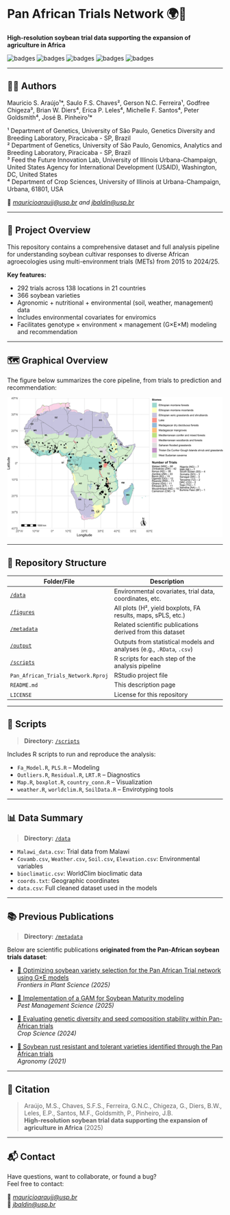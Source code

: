 # Pan African Trials Network 🌍🌱  
**High-resolution soybean trial data supporting the expansion of agriculture in Africa**

![badges](https://img.shields.io/badge/Scientific-Data-blue) 
![badges](https://img.shields.io/badge/Funding-USAID-yellow) 
![badges](https://img.shields.io/badge/Trials-292%20across%2021%20countries-green) 
![badges](https://img.shields.io/badge/Years-2015--2024/25-blueviolet) 
![badges](https://img.shields.io/badge/Modeling-FA%2BPLS-red)

---

## 👩‍🔬 Authors

Mauricio S. Araújo¹\*, Saulo F.S. Chaves², Gerson N.C. Ferreira¹, Godfree Chigeza³, Brian W. Diers⁴, Erica P. Leles⁴, Michelle F. Santos⁴, Peter Goldsmith⁴, José B. Pinheiro¹\*  

¹ Department of Genetics, University of São Paulo, Genetics Diversity and Breeding Laboratory, Piracicaba - SP, Brazil  
² Department of Genetics, University of São Paulo, Genomics, Analytics and Breeding Laboratory, Piracicaba - SP, Brazil  
³ Feed the Future Innovation Lab, University of Illinois Urbana-Champaign, United States Agency for International Development (USAID), Washington, DC, United States  
⁴ Department of Crop Sciences, University of Illinois at Urbana-Champaign, Urbana, 61801, USA  

📧 *mauricioaraujj@usp.br and jbaldin@usp.br*

---

## 🧭 Project Overview

This repository contains a comprehensive dataset and full analysis pipeline for understanding soybean cultivar responses to diverse African agroecologies using multi-environment trials (METs) from 2015 to 2024/25.

**Key features:**
- 292 trials across 138 locations in 21 countries
- 366 soybean varieties
- Agronomic + nutritional + environmental (soil, weather, management) data
- Includes environmental covariates for enviromics
- Facilitates genotype × environment × management (G×E×M) modeling and recommendation

---

## 🗺️ Graphical Overview

The figure below summarizes the core pipeline, from trials to prediction and recommendation:

![Overview](figures/fig.jpg)

---

## 📂 Repository Structure

| Folder/File       | Description |
|-------------------|-------------|
| [`/data`](./data) | Environmental covariates, trial data, coordinates, etc. |
| [`/figures`](./figures) | All plots (H², yield boxplots, FA results, maps, sPLS, etc.) |
| [`/metadata`](./metadata) | Related scientific publications derived from this dataset |
| [`/output`](./output) | Outputs from statistical models and analyses (e.g., `.RData`, `.csv`) |
| [`/scripts`](./scripts) | R scripts for each step of the analysis pipeline |
| `Pan_African_Trials_Network.Rproj` | RStudio project file |
| `README.md` | This description page |
| `LICENSE` | License for this repository |

---

## 🧬 Scripts

> **Directory:** [`/scripts`](./scripts)

Includes R scripts to run and reproduce the analysis:
- `Fa_Model.R`, `PLS.R` – Modeling
- `Outliers.R`, `Residual.R`, `LRT.R` – Diagnostics
- `Map.R`, `boxplot.R`, `country_conn.R` – Visualization
- `weather.R`, `worldclim.R`, `SoilData.R` – Envirotyping tools

---

## 📊 Data Summary

> **Directory:** [`/data`](./data)

- `Malawi_data.csv`: Trial data from Malawi  
- `Covamb.csv`, `Weather.csv`, `Soil.csv`, `Elevation.csv`: Environmental variables  
- `bioclimatic.csv`: WorldClim bioclimatic data  
- `coords.txt`: Geographic coordinates  
- `data.csv`: Full cleaned dataset used in the models

---

## 📚 Previous Publications

> **Directory:** [`/metadata`](./metadata)

Below are scientific publications **originated from the Pan-African soybean trials dataset**:

- [📄 Optimizing soybean variety selection for the Pan African Trial network using G×E models](https://doi.org/10.3389/fpls.2025.1594736)  
  *Frontiers in Plant Science (2025)*

- [📄 Implementation of a GAM for Soybean Maturity modeling](https://doi.org/10.1002/ps.8639)  
  *Pest Management Science (2025)*

- [📄 Evaluating genetic diversity and seed composition stability within Pan-African trials](https://doi.org/10.1002/csc2.21356)  
  *Crop Science (2024)*

- [📄 Soybean rust resistant and tolerant varieties identified through the Pan African trials](https://doi.org/10.3390/agronomy11061043)  
  *Agronomy (2021)*


---

## 📘 Citation

> Araújo, M.S., Chaves, S.F.S., Ferreira, G.N.C., Chigeza, G., Diers, B.W., Leles, E.P., Santos, M.F., Goldsmith, P., Pinheiro, J.B.  
> **High-resolution soybean trial data supporting the expansion of agriculture in Africa** (2025)

---

## 📬 Contact

Have questions, want to collaborate, or found a bug?  
Feel free to contact:

📧 *mauricioaraujj@usp.br*  
📧 *jbaldin@usp.br*

